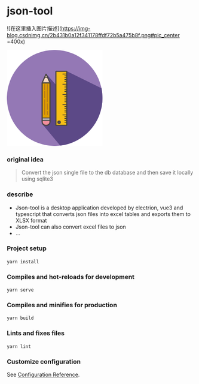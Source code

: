 # json-tool


![在这里插入图片描述](https://img-blog.csdnimg.cn/2b431b0a12f341178ffdf72b5a475b8f.png#pic_center =400x)

![avatar](./src/assets/login-icon.png#pic_center)


### original idea

> Convert the json single file to the db database and then save it locally using sqlite3

### describe
* Json-tool is a desktop application developed by electrion, vue3 and typescript that converts json files into excel tables and exports them to XLSX format
* Json-tool can also convert excel files to json
* ...

### Project setup
```
yarn install
```

### Compiles and hot-reloads for development
```
yarn serve
```

### Compiles and minifies for production
```
yarn build
```

### Lints and fixes files
```
yarn lint
```

### Customize configuration
See [Configuration Reference](https://cli.vuejs.org/config/).
